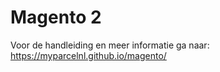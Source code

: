 # Magento 2
Voor de handleiding en meer informatie ga naar: 
https://myparcelnl.github.io/magento/

